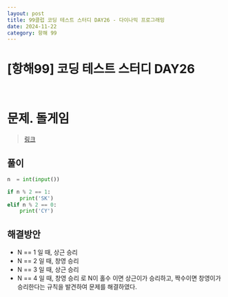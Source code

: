 ```yaml
---
layout: post
title: 99클럽 코딩 테스트 스터디 DAY26 - 다이나믹 프로그래밍
date: 2024-11-22
category: 항해 99 
---
```


# [항해99] 코딩 테스트 스터디 DAY26

<br>

# 문제. 돌게임
> [링크](https://www.acmicpc.net/problem/9655)



## 풀이

```python
n  = int(input())

if n % 2 == 1:
    print('SK')
elif n % 2 == 0:
    print('CY')
```

## 해결방안
- N == 1 일 때, 상근 승리
-  N == 2 일 때, 창영 승리
- N == 3 일 때, 상근 승리
- N == 4 일 때, 창영 승리 로 N이 홀수 이면 상근이가 승리하고, 짝수이면 창영이가 승리한다는 규칙을 발견하여 문제를 해결하였다. 